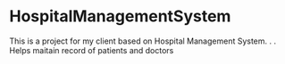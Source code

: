 # HospitalManagementSystem
This is a project for my client based on Hospital Management System. . .
Helps maitain record of patients and doctors
